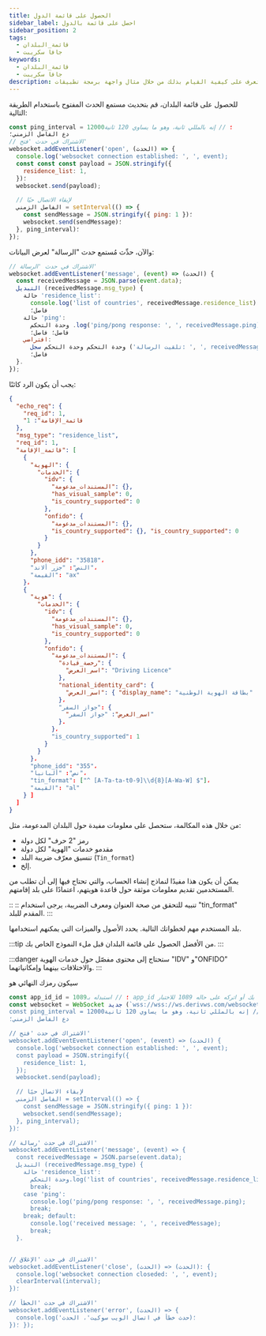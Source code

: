 ```yaml
---
title: الحصول على قائمة الدول
sidebar_label: احصل على قائمة بالدول
sidebar_position: 2
tags:
  - قائمة_البلدان
  - جافا سكريبت
keywords:
  - قائمة_البلدان
  - جافا سكريبت
description: احصل على معلومات حول المستخدمين من خلال إضافة قائمة بالبلدان إلى تطبيق التداول الخاص بك. تعرف على كيفية القيام بذلك من خلال مثال واجهة برمجة تطبيقات JavaScript هذا.
---
```


<!-- :::caution
You can learn more about countries [here](/docs/terminology/trading/residence-list)
::: -->

للحصول على قائمة البلدان، قم بتحديث مستمع الحدث المفتوح باستخدام الطريقة التالية:

```js title="index.js" showLineNumbers
const ping_interval = 12000؛ // إنه بالمللي ثانية، وهو ما يساوي 120 ثانية
دع الفاصل الزمني؛
// الاشتراك في حدث 'فتح'
websocket.addEventListener('open', (الحدث) => {
  console.log('websocket connection established: ', ', event);
  const const const payload = JSON.stringify({
    residence_list: 1,
  })؛
  websocket.send(payload);

  // لإبقاء الاتصال حيًا
  الفاصل الزمني = setInterval(() => {
    const sendMessage = JSON.stringify({ ping: 1 })؛
    websocket.send(sendMessage)؛
  }, ping_interval)؛
});
```

والآن، حدِّث مُستمع حدث "الرسالة" لعرض البيانات:

```js title="index.js" showLineNumbers
// الاشتراك في حدث 'الرسالة'
websocket.addEventListener('message', (event) => (الحدث) {
  const receivedMessage = JSON.parse(event.data);
  التبديل (receivedMessage.msg_type) {
    حالة 'residence_list':
      console.log('list of countries', receivedMessage.residence_list)؛
      فاصل؛
    حالة 'ping':
      وحدة التحكم .log('ping/pong response: ', ', receivedMessage.ping)؛
      فاصل؛ فاصل؛
    افتراضي:
      وحدة التحكم وحدة التحكم سجل ('تلقيت الرسالة: ', ', receivedMessage)؛
      فاصل؛
  }.
});
```

يجب أن يكون الرد كائنًا:

```json showLineNumbers
{
  "echo_req": {
    "req_id": 1,
    "قائمة_الإقامة": 1
  },
  "msg_type": "residence_list",
  "req_id": 1,
  "قائمة_الإقامة": [
    {
      "الهوية": {
        "الخدمات": {
          "idv": {
            "المستندات_مدعومة": {},
            "has_visual_sample": 0,
            "is_country_supported": 0
          },
          "onfido": {
            "المستندات_مدعومة": {},
            "is_country_supported": {}, "is_country_supported": 0
          }
        }
      },
      "phone_idd": "35818"،
      "النص": "جزر ألاند"،
      "القيمة": "ax"
    }،
    {
      "هوية": {
        "الخدمات": {
          "idv": {
            "المستندات_مدعومة": {},
            "has_visual_sample": 0,
            "is_country_supported": 0
          },
          "onfido": {
            "المستندات_مدعومة": {
              "رخصة_قيادة": {
                "اسم_العرض": "Driving Licence"
              },
              "national_identity_card": {
                "اسم_العرض": { "display_name": "بطاقة الهوية الوطنية"
              }،
              "جواز السفر": {
                "اسم_العرض": "جواز السفر"
              }.
            }،
            "is_country_supported": 1
          }
        }
      }،
      "phone_idd": "355"،
      "نص": "ألبانيا"،
      "tin_format": ["^ [A-Ta-ta-t0-9]\\d{8}[A-Wa-W] $"]،
      "القيمة": "al"
    } ]
  ]
}
```

من خلال هذه المكالمة، ستحصل على معلومات مفيدة حول البلدان المدعومة، مثل:

- رمز "2 حرف" لكل دولة
- مقدمو خدمات "الهوية" لكل دولة
- تنسيق معرّف ضريبة البلد (`Tin_format`)
- إلخ.

يمكن أن يكون هذا مفيدًا لنماذج إنشاء الحساب، والتي تحتاج فيها إلى أن تطلب من المستخدمين تقديم معلومات موثقة حول قاعدة هويتهم، اعتمادًا على بلد إقامتهم.

:: :: تنبيه
للتحقق من صحة العنوان ومعرف الضريبة، يرجى استخدام "tin_format" المقدم للبلد.
:::

بلد المستخدم مهم لخطواتك التالية. يحدد الأصول والميزات التي يمكنهم استخدامها.

:::tip
من الأفضل الحصول على قائمة البلدان قبل ملء النموذج الخاص بك.
:::

:::danger
ستحتاج إلى محتوى مفصّل حول خدمات الهوية "IDV" و"ONFIDO" والاختلافات بينهما وإمكانياتهما.
:::

سيكون رمزك النهائي هو

```js title="index.js" showLineNumbers
const app_id_id = 1089؛ // استبدله بـ app_id الخاص بك أو اتركه على حاله 1089 للاختبار.
const websocket = WebSocket جديد (`wss://wss://ws.derivws.com/websockets/v3?app_id=${app_id}')؛
const ping_interval = 12000؛ // إنه بالمللي ثانية، وهو ما يساوي 120 ثانية
دع الفاصل الزمني؛

// الاشتراك في حدث 'فتح'
websocket.addEventEventListener('open', (event) => (الحدث) {
  console.log('websocket connection established: ', ', event);
  const payload = JSON.stringify({
    residence_list: 1,
  });
  websocket.send(payload);

  // لإبقاء الاتصال حيًا
  الفاصل الزمني = setInterval(() => {
    const sendMessage = JSON.stringify({ ping: 1 })؛
    websocket.send(sendMessage);
  }, ping_interval);
})؛

// الاشتراك في حدث 'رسالة'
websocket.addEventListener('message', (event) => {
  const receivedMessage = JSON.parse(event.data);
  التبديل (receivedMessage.msg_type) {
    حالة 'residence_list':
      وحدة التحكم.log('list of countries', receivedMessage.residence_list);
      break;
    case 'ping':
      console.log('ping/pong response: ', ', receivedMessage.ping);
      break;
    break; default:
      console.log('received message: ', ', receivedMessage);
      break;
  }.


// الاشتراك في حدث 'الإغلاق'
websocket.addEventListener('close', (الحدث) => (الحدث): {
  console.log('websocket connection closeded: ', ', event);
  clearInterval(interval);
})؛

// الاشتراك في حدث 'الخطأ'
websocket.addEventListener('error', (الحدث) => {
  console.log('حدث خطأ في اتصال الويب سوكيت'، الحدث)؛
})؛ });
```
